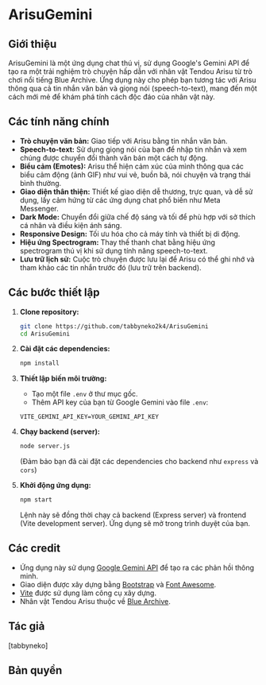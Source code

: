 # ArisuGemini

## Giới thiệu

ArisuGemini là một ứng dụng chat thú vị, sử dụng Google's Gemini API để tạo ra một trải nghiệm trò chuyện hấp dẫn với nhân vật Tendou Arisu từ trò chơi nổi tiếng Blue Archive. Ứng dụng này cho phép bạn tương tác với Arisu thông qua cả tin nhắn văn bản và giọng nói (speech-to-text), mang đến một cách mới mẻ để khám phá tính cách độc đáo của nhân vật này.

## Các tính năng chính

*   **Trò chuyện văn bản:** Giao tiếp với Arisu bằng tin nhắn văn bản.
*   **Speech-to-text:** Sử dụng giọng nói của bạn để nhập tin nhắn và xem chúng được chuyển đổi thành văn bản một cách tự động.
*   **Biểu cảm (Emotes):** Arisu thể hiện cảm xúc của mình thông qua các biểu cảm động (ảnh GIF) như vui vẻ, buồn bã, nói chuyện và trạng thái bình thường.
*   **Giao diện thân thiện:** Thiết kế giao diện dễ thương, trực quan, và dễ sử dụng, lấy cảm hứng từ các ứng dụng chat phổ biến như Meta Messenger.
*   **Dark Mode:** Chuyển đổi giữa chế độ sáng và tối để phù hợp với sở thích cá nhân và điều kiện ánh sáng.
*   **Responsive Design:** Tối ưu hóa cho cả máy tính và thiết bị di động.
*   **Hiệu ứng Spectrogram:** Thay thế thanh chat bằng hiệu ứng spectrogram thú vị khi sử dụng tính năng speech-to-text.
*   **Lưu trữ lịch sử:** Cuộc trò chuyện được lưu lại để Arisu có thể ghi nhớ và tham khảo các tin nhắn trước đó (lưu trữ trên backend).

## Các bước thiết lập

1.  **Clone repository:**

    ```bash
    git clone https://github.com/tabbyneko2k4/ArisuGemini
    cd ArisuGemini
    ```

2.  **Cài đặt các dependencies:**

    ```bash
    npm install
    ```

3.  **Thiết lập biến môi trường:**
    * Tạo một file `.env` ở thư mục gốc.
    * Thêm API key của bạn từ Google Gemini vào file `.env`:

    ```
    VITE_GEMINI_API_KEY=YOUR_GEMINI_API_KEY
    ```

4.  **Chạy backend (server):**

    ```bash
    node server.js
    ```

    (Đảm bảo bạn đã cài đặt các dependencies cho backend như `express` và `cors`)

5.  **Khởi động ứng dụng:**

    ```bash
    npm start
    ```

    Lệnh này sẽ đồng thời chạy cả backend (Express server) và frontend (Vite development server). Ứng dụng sẽ mở trong trình duyệt của bạn.

## Các credit

*   Ứng dụng này sử dụng [Google Gemini API](https://ai.google.dev/) để tạo ra các phản hồi thông minh.
*   Giao diện được xây dựng bằng [Bootstrap](https://getbootstrap.com/) và [Font Awesome](https://fontawesome.com/).
*   [Vite](https://vitejs.dev/) được sử dụng làm công cụ xây dựng.
*   Nhân vật Tendou Arisu thuộc về [Blue Archive](https://bluearchive.jp/).

## Tác giả

[tabbyneko]

## Bản quyền
